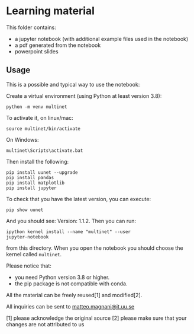 # Learning material

This folder contains:

* a jupyter notebook (with additional example files used in the notebook)
* a pdf generated from the notebook
* powerpoint slides

## Usage

This is a possible and typical way to use the notebook:

Create a virtual environment (using Python at least version 3.8):

    python -m venv multinet

To activate it, on linux/mac:
 
    source multinet/bin/activate

On Windows:

    multinet\Scripts\activate.bat

Then install the following:

    pip install uunet --upgrade
    pip install pandas
    pip install matplotlib
    pip install jupyter

To check that you have the latest version, you can execute:

    pip show uunet

And you should see: Version: 1.1.2. Then you can run:
  
    ipython kernel install --name "multinet" --user
    jupyter-notebook

from this directory. When you open the notebook you should choose the kernel called `multinet`.

Please notice that:

* you need Python version 3.8 or higher.
* the pip package is not compatible with conda.

All the material can be freely reused[1] and modified[2]. 

All inquiries can be sent to <matteo.magnani@it.uu.se>

[1] please acknowledge the original source
[2] please make sure that your changes are not attributed to us
